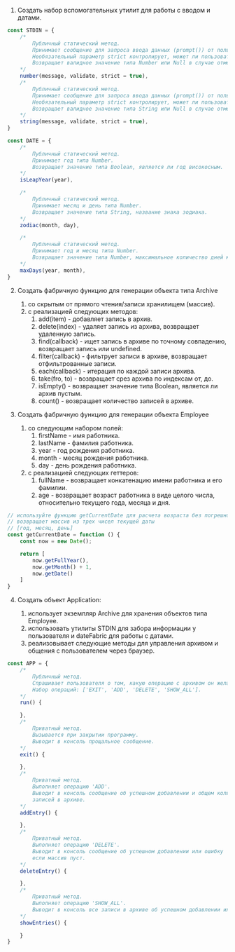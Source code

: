 1. Создать набор вспомогательных утилит для работы с вводом и датами.

```javascript
const STDIN = {
	/*
		Публичный статический метод.
		Принимает сообщение для запроса ввода данных (prompt()) от пользователя и функцию валидации.
		Необязательный параметр strict контролирует, может ли пользователь нажать отмена и прекратить ввод данных (по умолчанию true).
		Возвращает валидное значение типа Number или Null в случае отмены. 
	*/
	number(message, validate, strict = true),
	/*
		Публичный статический метод.
		Принимает сообщение для запроса ввода данных (prompt()) от пользователя и функцию валидации.
		Необязательный параметр strict контролирует, может ли пользователь нажать отмена и прекратить ввод данных (по умолчанию true).
		Возвращает валидное значение типа String или Null в случае отмены.  
	*/
	string(message, validate, strict = true),
}

const DATE = {
	/*
		Публичный статический метод.
		Принимает год типа Number.
		Возвращает значение типа Boolean, является ли год високосным. 
	*/
	isLeapYear(year),

	/*
		Публичный статический метод.
		Принимает месяц и день типа Number.
		Возвращает значение типа String, название знака зодиака. 
	*/
	zodiac(month, day),

	/*
		Публичный статический метод.
		Принимает год и месяц типа Number.
		Возвращает значение типа Number, максимальное количество дней месяце для конкретного года. 
	*/
	maxDays(year, month),
}
```

2. Создать фабричную функцию для генерации объекта типа Archive

   1. со скрытым от прямого чтения/записи хранилищем (массив).
   2. с реализацией следующих методов:
      1. add(item) - добавляет запись в архив.
      2. delete(index) - удаляет запись из архива, возвращает удаленную запись.
      3. find(callback) - ищет запись в архиве по точному совпадению, возвращает запись или undefined.
      4. filter(callback) - фильтрует записи в архиве, возвращает отфильтрованные записи.
      5. each(callback) - итерация по каждой записи архива.
      6. take(fro, to) - возвращает срез архива по индексам от, до.
      7. isEmpty() - возвращает значение типа Boolean, является ли архив пустым.
      8. count() - возвращает количество записей в архиве.
3. Создать фабричную функцию для генерации объекта Employee

   1. со следующим набором полей:
      1. firstName - имя работника.
      2. lastName - фамилия работника.
      3. year - год рождения работника.
      4. month - месяц рождения работника.
      5. day - день рождения работника.
   2. с реализацией следующих геттеров:
      1. fullName - возвращает конкатенацию имени работника и его фамилии.
      2. age - возвращает возраст работника в виде целого числа, относительно текущего года, месяца и дня.
```javascript
// используйте функцию getCurrentDate для расчета возраста без погрешности.
// возвращает массив из трех чисел текущей даты
// [год, месяц, день]
const getCurrentDate = function () {
	const now = new Date();

	return [
		now.getFullYear(),
		now.getMonth() + 1,
		now.getDate()
	]
} 
```
4. Создать объект Application:

   1. использует экземпляр Archive для хранения объектов типа Employee.
   2. использовать утилиты STDIN для забора информации у пользователя и dateFabric для работы с датами.
   3. реализовывает следующие методы для управления архивом и общения с пользователем через браузер.

```javascript
const APP = {
	/* 
		Публичный метод.
		Спрашивает пользователя о том, какую операцию с архивом он желает выполнить, до тех пор пока тот не пожелает завершить выполнение программы.
		Набор операций: ['EXIT', 'ADD', 'DELETE', 'SHOW_ALL'].
	*/
	run() {

	},
	/* 
		Приватный метод.
		Вызывается при закрытии программу.
		Выводит в консоль прощальное сообщение.
	*/
	exit() {

	},
	/* 
		Приватный метод.
		Выполняет операцию 'ADD'.
		Выводит в консоль сообщение об успешном добавлении и общем количестве 
		записей в архиве.
	*/
	addEntry() {

	},
	/* 
		Приватный метод.
		Выполняет операцию 'DELETE'.
		Выводит в консоль сообщение об успешном добавлении или ошибку
		если массив пуст.
	*/
	deleteEntry() {

	},
	/* 
		Приватный метод.
		Выполняет операцию 'SHOW_ALL'.
		Выводит в консоль все записи в архиве об успешном добавлении или ошибку если массив пуст.
	*/
	showEntries() {

	}
}
```
